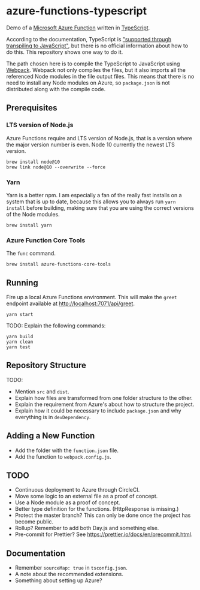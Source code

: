 # azure-functions-typescript

Demo of a [Microsoft Azure Function](https://docs.microsoft.com/en-us/azure/azure-functions/functions-overview) written in [TypeScript](https://www.typescriptlang.org/).

According to the documentation, TypeScript is ["supported through transpiling to JavaScript"](https://docs.microsoft.com/en-us/azure/azure-functions/supported-languages#languages-in-runtime-1x-and-2x), but there is no official information about how to do this. This repository shows one way to do it.

The path chosen here is to compile the TypeScript to JavaScript using [Webpack](https://webpack.js.org/). Webpack not only compiles the files, but it also imports all the referenced Node modules in the file output files. This means that there is no need to install any Node modules on Azure, so `package.json` is not distributed along with the compile code.

## Prerequisites

### LTS version of Node.js

Azure Functions require and LTS version of Node.js, that is a version where the major version number is even. Node 10 currently the newest LTS version.

    brew install node@10
    brew link node@10 --overwrite --force

### Yarn

Yarn is a better npm. I am especially a fan of the really fast installs on a system that is up to date, because this allows you to always run `yarn install` before building, making sure that you are using the correct versions of the Node modules.

    brew install yarn

### Azure Function Core Tools

The `func` command.

    brew install azure-functions-core-tools

## Running

Fire up a local Azure Functions environment. This will make the `greet` endpoint available at <http://localhost:7071/api/greet>.

    yarn start

TODO: Explain the following commands:

    yarn build
    yarn clean
    yarn test

## Repository Structure

TODO:

- Mention `src` and `dist`.
- Explain how files are transformed from one folder structure to the other.
- Explain the requirement from Azure's about how to structure the project.
- Explain how it could be necessary to include `package.json` and why everything is in `devDependency`.

## Adding a New Function

- Add the folder with the `function.json` file.
- Add the function to `webpack.config.js`.

## TODO

- Continuous deployment to Azure through CircleCI.
- Move some logic to an external file as a proof of concept.
- Use a Node module as a proof of concept.
- Better type definition for the functions. (HttpResponse is missing.)
- Protect the master branch? This can only be done once the project has become public.
- Rollup? Remember to add both Day.js and something else.
- Pre-commit for Prettier? See <https://prettier.io/docs/en/precommit.html>.

## Documentation

- Remember `sourceMap: true` in `tsconfig.json`.
- A note about the recommended extensions.
- Something about setting up Azure?
